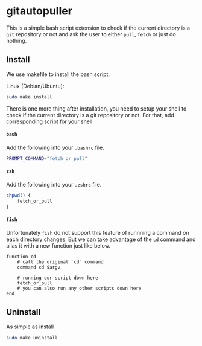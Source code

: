 
# gitautopuller

This is a simple bash script extension to check if the current directory
is a `git` repository or not and ask the user to either `pull`, `fetch` or
just do nothing.

## Install

We use makefile to install the bash script.

Linux (Debian/Ubuntu):
```bash
sudo make install
```

There is one more thing after installation, you need to setup your shell
to check if the current directory is a git repository or not. For that,
add corresponding script for your shell

#### `bash`
Add the following into your `.bashrc` file.
```bash
PROMPT_COMMAND="fetch_or_pull"
```

#### `zsh`
Add the following into your `.zshrc` file.
```zsh
chpwd() {
    fetch_or_pull
}
```

#### `fish`
Unfortunately `fish` do not support this feature of runnning a command on each
directory changes. But we can take advantage of the `cd` command and alias it
with a new function just like below.
```fish
function cd
    # call the original `cd` command
    command cd $argv

    # running our script down here
    fetch_or_pull
    # you can also run any other scripts down here
end
```

## Uninstall

As simple as install
```bash
sudo make uninstall
```

